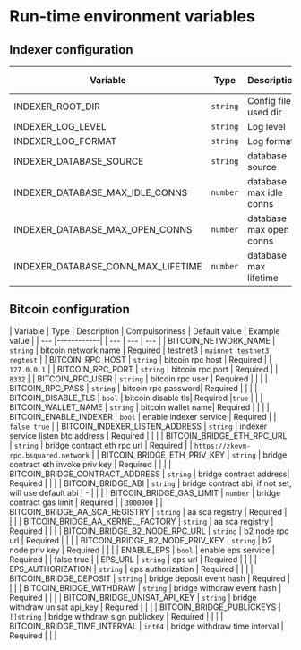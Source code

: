 # Run-time environment variables

## Indexer configuration

| Variable | Type| Description | Compulsoriness | Default value | Example value |
| --- | --- | --- | --- | --- | --- |
| INDEXER_ROOT_DIR | `string` | Config file used dir  | - |  |  |
| INDEXER_LOG_LEVEL | `string` | Log level | - | `info` | `info debug warn error panic fatal` |
| INDEXER_LOG_FORMAT | `string` | Log format | - | `console` | `` |
| INDEXER_DATABASE_SOURCE | `string` | database source | Required |  | `postgres://postgres:postgres@127.0.0.1:5432/b2-indexer` |
| INDEXER_DATABASE_MAX_IDLE_CONNS | `number` | database max idle conns| - | `10` | `10` |
| INDEXER_DATABASE_MAX_OPEN_CONNS | `number` | database max open conns| - | `20` | `20` |
| INDEXER_DATABASE_CONN_MAX_LIFETIME | `number` | database max lifetime| - | `3600` | `3600` |

## Bitcoin configuration

| Variable | Type       | Description | Compulsoriness | Default value | Example value |
| --- |------------|  | --- | --- | --- |
| BITCOIN_NETWORK_NAME | `string`   | bitcoin network name | Required | testnet3 | `mainnet testnet3 regtest` |
| BITCOIN_RPC_HOST | `string`   | bitcoin rpc host | Required |  | `127.0.0.1` |
| BITCOIN_RPC_PORT | `string`   | bitcoin rpc port | Required |  | `8332` |
| BITCOIN_RPC_USER | `string`   | bitcoin rpc user | Required |  |  |
| BITCOIN_RPC_PASS | `string`   | bitcoin rpc password| Required |  |  |
| BITCOIN_DISABLE_TLS | `bool`     | bitcoin disable tls| Required |`true`  |  |
| BITCOIN_WALLET_NAME | `string`   | bitcoin wallet name| Required |  |  |
| BITCOIN_ENABLE_INDEXER | `bool`     | enable indexer service | Required |  | `false true` |
| BITCOIN_INDEXER_LISTEN_ADDRESS | `string`   | indexer service listen btc address | Required |  |  |
| BITCOIN_BRIDGE_ETH_RPC_URL | `string`   | bridge contract eth rpc url | Required |  | `https://zkevm-rpc.bsquared.network` |
| BITCOIN_BRIDGE_ETH_PRIV_KEY | `string`   | bridge contract eth invoke priv key | Required |  |  |
| BITCOIN_BRIDGE_CONTRACT_ADDRESS | `string`   | bridge contract address| Required |  |  |
| BITCOIN_BRIDGE_ABI | `string`   | bridge contract abi, if not set, will use default abi | - |  |  |
| BITCOIN_BRIDGE_GAS_LIMIT | `number`   | bridge contract gas limit | Required |  | `3000000` |
| BITCOIN_BRIDGE_AA_SCA_REGISTRY | `string`   | aa sca registry | Required |  |  |
| BITCOIN_BRIDGE_AA_KERNEL_FACTORY | `string`   | aa sca registry | Required |  |  |
| BITCOIN_BRIDGE_B2_NODE_RPC_URL | `string`   | b2 node rpc url | Required |  |  |
| BITCOIN_BRIDGE_B2_NODE_PRIV_KEY | `string`   | b2 node priv key | Required |  |  |
| ENABLE_EPS | `bool`     | enable eps service | Required |  | false true |
| EPS_URL | `string`   | eps url | Required |  |  |
| EPS_AUTHORIZATION | `string`   | eps authorization | Required |  |  |
| BITCOIN_BRIDGE_DEPOSIT | `string`   | bridge deposit event hash | Required |  |  |
| BITCOIN_BRIDGE_WITHDRAW | `string`   | bridge withdraw event hash | Required |  |  |
| BITCOIN_BRIDGE_UNISAT_API_KEY | `string`   | bridge withdraw unisat api_key | Required |  |  |
| BITCOIN_BRIDGE_PUBLICKEYS | `[]string` | bridge withdraw sign publickey | Required |  |  |
| BITCOIN_BRIDGE_TIME_INTERVAL | `int64`    | bridge withdraw time interval | Required |  |  |
